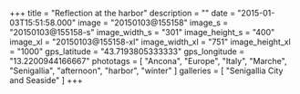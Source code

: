 +++
title = "Reflection at the harbor"
description = ""
date = "2015-01-03T15:51:58.000"
image = "20150103@155158"
image_s = "20150103@155158-s"
image_width_s = "301"
image_height_s = "400"
image_xl = "20150103@155158-xl"
image_width_xl = "751"
image_height_xl = "1000"
gps_latitude = "43.7193805333333"
gps_longitude = "13.2200944166667"
phototags = [ "Ancona", "Europe", "Italy", "Marche", "Senigallia", "afternoon", "harbor", "winter" ]
galleries = [ "Senigallia City and Seaside" ]
+++
